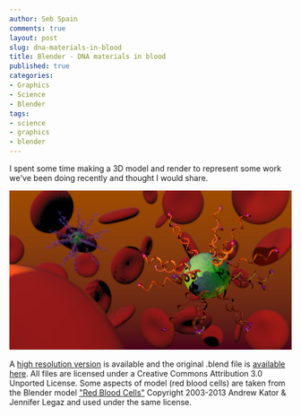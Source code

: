 ```yaml
---
author: Seb Spain
comments: true
layout: post
slug: dna-materials-in-blood
title: Blender - DNA materials in blood
published: true
categories:
- Graphics
- Science
- Blender
tags:
- science
- graphics
- blender
---
```


I spent some time making a 3D model and render to represent some work we've been doing recently and thought I would share.

![DNA Materials in Blood - Blender Render](/files/2013/11/25/DNA_Micelles_Small.png)

A [high resolution version](/files/2013/11/25/DNA_Micelles_hires.tif) is available and the original .blend file is [available here](/files/2013/11/25/DNA_Micelles_DoF.blend). All files are licensed under a Creative Commons Attribution 3.0 Unported License. Some aspects of model (red blood cells) are taken from the Blender model ["Red Blood Cells"](http://www.katorlegaz.com/3d_models/reference_effects/0183/index.php) Copyright 2003-2013 Andrew Kator & Jennifer Legaz and used under the same license.
